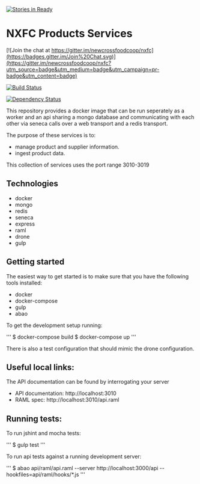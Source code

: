 [![Stories in Ready](https://badge.waffle.io/newcrossfoodcoop/nxfc.png?label=ready&title=Ready)](https://waffle.io/newcrossfoodcoop/nxfc)
# NXFC Products Services

[![Join the chat at https://gitter.im/newcrossfoodcoop/nxfc](https://badges.gitter.im/Join%20Chat.svg)](https://gitter.im/newcrossfoodcoop/nxfc?utm_source=badge&utm_medium=badge&utm_campaign=pr-badge&utm_content=badge)

[![Build Status](http://drone.newcrossfoodcoop.org.uk/api/badges/newcrossfoodcoop/nxfc_products/status.svg)](http://drone.newcrossfoodcoop.org.uk/newcrossfoodcoop/nxfc_products)

[![Dependency Status](https://david-dm.org/newcrossfoodcoop/nxfc_products.svg)](https://david-dm.org/newcrossfoodcoop/nxfc_products)

This repository provides a docker image that can be run seperately as a worker
and an api sharing a mongo database and communicating with each other via
seneca calls over a web transport and a redis transport.

The purpose of these services is to:

* manage product and supplier information.
* ingest product data.

This collection of services uses the port range 3010-3019

## Technologies

* docker
* mongo
* redis
* seneca
* express
* raml
* drone
* gulp

## Getting started

The easiest way to get started is to make sure that you have the following tools 
installed:

* docker
* docker-compose
* gulp
* abao

To get the development setup running:

'''
$ docker-compose build
$ docker-compose up
'''

There is also a test configuration that should mimic the drone configuration.

## Useful local links:

The API documentation can be found by interrogating your server

* API documentation: http://localhost:3010
* RAML spec: http://localhost:3010/api.raml

## Running tests:

To run jshint and mocha tests:

'''
$ gulp test
'''

To run api tests against a running development server:

'''
$ abao api/raml/api.raml --server http://localhost:3000/api --hookfiles=api/raml/hooks/*.js
'''


